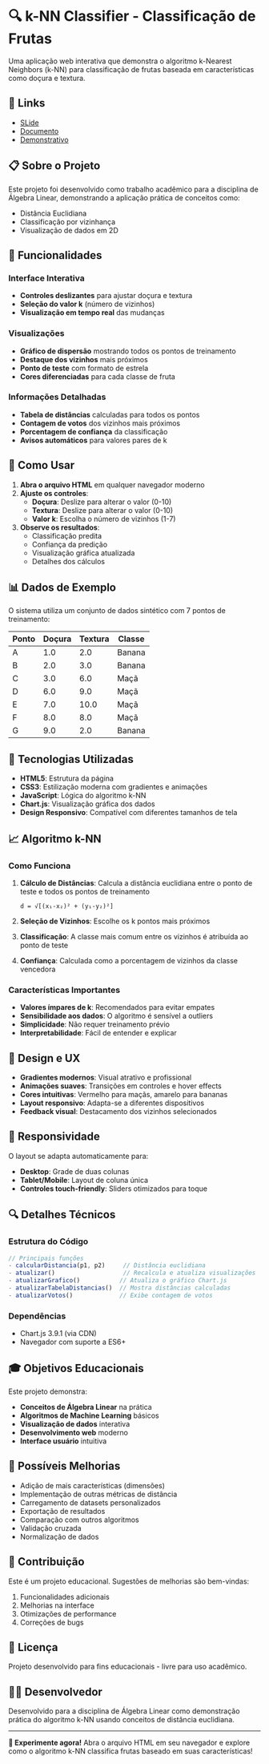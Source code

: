 # 🔍 k-NN Classifier - Classificação de Frutas

Uma aplicação web interativa que demonstra o algoritmo k-Nearest Neighbors (k-NN) para classificação de frutas baseada em características como doçura e textura.
## 🔗 Links 
- [SLide](https://www.canva.com/design/DAGsW5P_Fgc/9AHrHyGO0ewofR5cAJjfBA/edit?utm_content=DAGsW5P_Fgc&utm_campaign=designshare&utm_medium=link2&utm_source=sharebutto)
- [Documento](https://1drv.ms/w/c/16546ceea9e114f6/EVAnlia5MXlNuRl38T3lZEgBoDtkpl26Pere2PbnW-x6wA?e=CTNfYY)
- [Demonstrativo](https://felpsranger.github.io/K-NN/)

## 📋 Sobre o Projeto

Este projeto foi desenvolvido como trabalho acadêmico para a disciplina de Álgebra Linear, demonstrando a aplicação prática de conceitos como:
- Distância Euclidiana
- Classificação por vizinhança
- Visualização de dados em 2D

## 🎯 Funcionalidades

### Interface Interativa
- **Controles deslizantes** para ajustar doçura e textura
- **Seleção do valor k** (número de vizinhos)
- **Visualização em tempo real** das mudanças

### Visualizações
- **Gráfico de dispersão** mostrando todos os pontos de treinamento
- **Destaque dos vizinhos** mais próximos
- **Ponto de teste** com formato de estrela
- **Cores diferenciadas** para cada classe de fruta

### Informações Detalhadas
- **Tabela de distâncias** calculadas para todos os pontos
- **Contagem de votos** dos vizinhos mais próximos
- **Porcentagem de confiança** da classificação
- **Avisos automáticos** para valores pares de k

## 🚀 Como Usar

1. **Abra o arquivo HTML** em qualquer navegador moderno
2. **Ajuste os controles**:
   - **Doçura**: Deslize para alterar o valor (0-10)
   - **Textura**: Deslize para alterar o valor (0-10)
   - **Valor k**: Escolha o número de vizinhos (1-7)
3. **Observe os resultados**:
   - Classificação predita
   - Confiança da predição
   - Visualização gráfica atualizada
   - Detalhes dos cálculos

## 📊 Dados de Exemplo

O sistema utiliza um conjunto de dados sintético com 7 pontos de treinamento:

| Ponto | Doçura | Textura | Classe |
|-------|---------|---------|---------|
| A     | 1.0     | 2.0     | Banana  |
| B     | 2.0     | 3.0     | Banana  |
| C     | 3.0     | 6.0     | Maçã    |
| D     | 6.0     | 9.0     | Maçã    |
| E     | 7.0     | 10.0    | Maçã    |
| F     | 8.0     | 8.0     | Maçã    |
| G     | 9.0     | 2.0     | Banana  |

## 🔧 Tecnologias Utilizadas

- **HTML5**: Estrutura da página
- **CSS3**: Estilização moderna com gradientes e animações
- **JavaScript**: Lógica do algoritmo k-NN
- **Chart.js**: Visualização gráfica dos dados
- **Design Responsivo**: Compatível com diferentes tamanhos de tela

## 📈 Algoritmo k-NN

### Como Funciona

1. **Cálculo de Distâncias**: Calcula a distância euclidiana entre o ponto de teste e todos os pontos de treinamento
   ```
   d = √[(x₁-x₂)² + (y₁-y₂)²]
   ```

2. **Seleção de Vizinhos**: Escolhe os k pontos mais próximos

3. **Classificação**: A classe mais comum entre os vizinhos é atribuída ao ponto de teste

4. **Confiança**: Calculada como a porcentagem de vizinhos da classe vencedora

### Características Importantes

- **Valores ímpares de k**: Recomendados para evitar empates
- **Sensibilidade aos dados**: O algoritmo é sensível a outliers
- **Simplicidade**: Não requer treinamento prévio
- **Interpretabilidade**: Fácil de entender e explicar

## 🎨 Design e UX

- **Gradientes modernos**: Visual atrativo e profissional
- **Animações suaves**: Transições em controles e hover effects
- **Cores intuitivas**: Vermelho para maçãs, amarelo para bananas
- **Layout responsivo**: Adapta-se a diferentes dispositivos
- **Feedback visual**: Destacamento dos vizinhos selecionados

## 📱 Responsividade

O layout se adapta automaticamente para:
- **Desktop**: Grade de duas colunas
- **Tablet/Mobile**: Layout de coluna única
- **Controles touch-friendly**: Sliders otimizados para toque

## 🔍 Detalhes Técnicos

### Estrutura do Código
```javascript
// Principais funções
- calcularDistancia(p1, p2)     // Distância euclidiana
- atualizar()                   // Recalcula e atualiza visualizações
- atualizarGrafico()           // Atualiza o gráfico Chart.js
- atualizarTabelaDistancias()  // Mostra distâncias calculadas
- atualizarVotos()             // Exibe contagem de votos
```

### Dependências
- Chart.js 3.9.1 (via CDN)
- Navegador com suporte a ES6+

## 🎓 Objetivos Educacionais

Este projeto demonstra:
- **Conceitos de Álgebra Linear** na prática
- **Algoritmos de Machine Learning** básicos
- **Visualização de dados** interativa
- **Desenvolvimento web** moderno
- **Interface usuário** intuitiva

## 📝 Possíveis Melhorias

- Adição de mais características (dimensões)
- Implementação de outras métricas de distância
- Carregamento de datasets personalizados
- Exportação de resultados
- Comparação com outros algoritmos
- Validação cruzada
- Normalização de dados

## 🤝 Contribuição

Este é um projeto educacional. Sugestões de melhorias são bem-vindas:
1. Funcionalidades adicionais
2. Melhorias na interface
3. Otimizações de performance
4. Correções de bugs

## 📄 Licença

Projeto desenvolvido para fins educacionais - livre para uso acadêmico.

## 👨‍💻 Desenvolvedor

Desenvolvido para a disciplina de Álgebra Linear como demonstração prática do algoritmo k-NN usando conceitos de distância euclidiana.

---

**🎯 Experimente agora!** Abra o arquivo HTML em seu navegador e explore como o algoritmo k-NN classifica frutas baseado em suas características!
